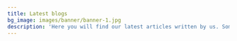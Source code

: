 ```yaml
---
title: Latest blogs
bg_image: images/banner/banner-1.jpg
description: 'Here you will find our latest articles written by us. Sometimes in collaboration with the companies where we are deployed, sometimes with colleagues, otherwise just by ourselves.'
---
```

